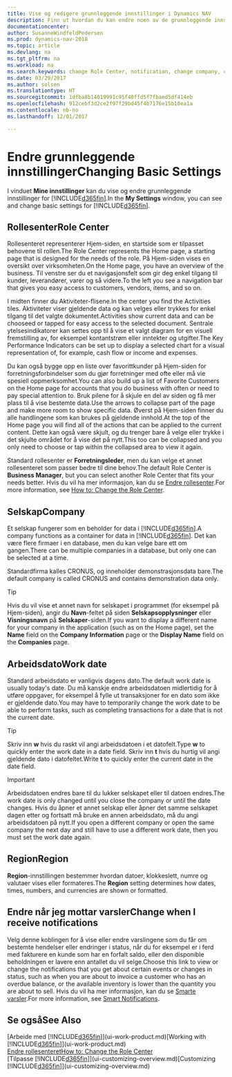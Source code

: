 ```yaml
---
title: Vise og redigere grunnleggende innstillinger i Dynamics NAV
description: Finn ut hvordan du kan endre noen av de grunnleggende innstillingene i Dynamics NAV, for eksempel rollesenteret, selskapet eller arbeidsdatoen.
documentationcenter: 
author: SusanneWindfeldPedersen
ms.prod: dynamics-nav-2018
ms.topic: article
ms.devlang: na
ms.tgt_pltfrm: na
ms.workload: na
ms.search.keywords: change Role Center, notification, change company, change work date
ms.date: 03/29/2017
ms.author: solsen
ms.translationtype: HT
ms.sourcegitcommit: 1dfba8b14019991c95f40ffd5f7fbaed5df414eb
ms.openlocfilehash: 912cebf3d2ce2f97f29bd45f4b7176e15b10ea1a
ms.contentlocale: nb-no
ms.lasthandoff: 12/01/2017

---
```

# <a name="changing-basic-settings"></a><span data-ttu-id="b7737-103">Endre grunnleggende innstillinger</span><span class="sxs-lookup"><span data-stu-id="b7737-103">Changing Basic Settings</span></span>
<span data-ttu-id="b7737-104">I vinduet **Mine innstillinger** kan du vise og endre grunnleggende innstillinger for [!INCLUDE[d365fin](includes/d365fin_md.md)].</span><span class="sxs-lookup"><span data-stu-id="b7737-104">In the **My Settings** window, you can see and change basic settings for [!INCLUDE[d365fin](includes/d365fin_md.md)].</span></span>  

## <a name="role-center"></a><span data-ttu-id="b7737-105">Rollesenter</span><span class="sxs-lookup"><span data-stu-id="b7737-105">Role Center</span></span>
<span data-ttu-id="b7737-106">Rollesenteret representerer Hjem-siden, en startside som er tilpasset behovene til rollen.</span><span class="sxs-lookup"><span data-stu-id="b7737-106">The Role Center represents the Home page, a starting page that is designed for the needs of the role.</span></span> <span data-ttu-id="b7737-107">På Hjem-siden vises en oversikt over virksomheten.</span><span class="sxs-lookup"><span data-stu-id="b7737-107">On the Home page, you have an overview of the business.</span></span> <span data-ttu-id="b7737-108">Til venstre ser du et navigasjonsfelt som gir deg enkel tilgang til kunder, leverandører, varer og så videre.</span><span class="sxs-lookup"><span data-stu-id="b7737-108">To the left you see a navigation bar that gives you easy access to customers, vendors, items, and so on.</span></span>

<span data-ttu-id="b7737-109">I midten finner du Aktiviteter-flisene.</span><span class="sxs-lookup"><span data-stu-id="b7737-109">In the center you find the Activities tiles.</span></span> <span data-ttu-id="b7737-110">Aktiviteter viser gjeldende data og kan velges eller trykkes for enkel tilgang til det valgte dokumentet.</span><span class="sxs-lookup"><span data-stu-id="b7737-110">Activities show current data and can be chooseed or tapped for easy access to the selected document.</span></span> <span data-ttu-id="b7737-111">Sentrale ytelsesindikatorer kan settes opp til å vise et valgt diagram for en visuell fremstilling av, for eksempel kontantstrøm eller inntekter og utgifter.</span><span class="sxs-lookup"><span data-stu-id="b7737-111">The Key Performance Indicators can be set up to display a selected chart for a visual representation of, for example, cash flow or income and expenses.</span></span>

<span data-ttu-id="b7737-112">Du kan også bygge opp en liste over favorittkunder på Hjem-siden for forretningsforbindelser som du gjør forretninger med ofte eller må vie spesiell oppmerksomhet.</span><span class="sxs-lookup"><span data-stu-id="b7737-112">You can also build up a list of Favorite Customers on the Home page for accounts that you do business with often or need to pay special attention to.</span></span> <span data-ttu-id="b7737-113">Bruk pilene for å skjule en del av siden og få mer plass til å vise bestemte data.</span><span class="sxs-lookup"><span data-stu-id="b7737-113">Use the arrows to collapse part of the page and make more room to show specific data.</span></span> <span data-ttu-id="b7737-114">Øverst på Hjem-siden finner du alle handlingene som kan brukes på gjeldende innhold.</span><span class="sxs-lookup"><span data-stu-id="b7737-114">At the top of the Home page you will find all of the actions that can be applied to the current content.</span></span> <span data-ttu-id="b7737-115">Dette kan også være skjult, og du trenger bare å velge eller trykke i det skjulte området for å vise det på nytt.</span><span class="sxs-lookup"><span data-stu-id="b7737-115">This too can be collapsed and you only need to choose or tap within the collapsed area to view it again.</span></span>

<span data-ttu-id="b7737-116">Standard rollesenter er **Forretningsleder**, men du kan velge et annet rollesenteret som passer bedre til dine behov.</span><span class="sxs-lookup"><span data-stu-id="b7737-116">The default Role Center is **Business Manager**, but you can select another Role Center that fits your needs better.</span></span> <span data-ttu-id="b7737-117">Hvis du vil ha mer informasjon, kan du se [Endre rollesenter](change-role.md).</span><span class="sxs-lookup"><span data-stu-id="b7737-117">For more information, see [How to: Change the Role Center](change-role.md).</span></span>

## <a name="company"></a><span data-ttu-id="b7737-118">Selskap</span><span class="sxs-lookup"><span data-stu-id="b7737-118">Company</span></span>
<span data-ttu-id="b7737-119">Et selskap fungerer som en beholder for data i [!INCLUDE[d365fin](includes/d365fin_md.md)].</span><span class="sxs-lookup"><span data-stu-id="b7737-119">A company functions as a container for data in [!INCLUDE[d365fin](includes/d365fin_md.md)].</span></span> <span data-ttu-id="b7737-120">Det kan være flere firmaer i en database, men du kan velge bare ett om gangen.</span><span class="sxs-lookup"><span data-stu-id="b7737-120">There can be multiple companies in a database, but only one can be selected at a time.</span></span>

<span data-ttu-id="b7737-121">Standardfirma kalles CRONUS, og inneholder demonstrasjonsdata bare.</span><span class="sxs-lookup"><span data-stu-id="b7737-121">The default company is called CRONUS and contains demonstration data only.</span></span>

> [!TIP]  
>   <span data-ttu-id="b7737-122">Hvis du vil vise et annet navn for selskapet i programmet (for eksempel på Hjem-siden), angir du **Navn**-feltet på siden **Selskapsopplysninger** eller **Visningsnavn** på **Selskaper**-siden.</span><span class="sxs-lookup"><span data-stu-id="b7737-122">If you want to display a different name for your company in the application (such as on the Home page), set the **Name** field on the **Company Information** page or the **Display Name** field on the **Companies** page.</span></span>  

## <a name="work-date"></a><span data-ttu-id="b7737-123">Arbeidsdato</span><span class="sxs-lookup"><span data-stu-id="b7737-123">Work date</span></span>
<span data-ttu-id="b7737-124">Standard arbeidsdato er vanligvis dagens dato.</span><span class="sxs-lookup"><span data-stu-id="b7737-124">The default work date is usually today's date.</span></span> <span data-ttu-id="b7737-125">Du må kanskje endre arbeidsdatoen midlertidig for å utføre oppgaver, for eksempel å fylle ut transaksjoner for en dato som ikke er gjeldende dato.</span><span class="sxs-lookup"><span data-stu-id="b7737-125">You may have to temporarily change the work date to be able to perform tasks, such as completing transactions for a date that is not the current date.</span></span>

> [!TIP]  
>   <span data-ttu-id="b7737-126">Skriv inn **w** hvis du raskt vil angi arbeidsdatoen i et datofelt.</span><span class="sxs-lookup"><span data-stu-id="b7737-126">Type **w** to quickly enter the work date in a date field.</span></span> <span data-ttu-id="b7737-127">Skriv inn **t** hvis du hurtig vil angi gjeldende dato i datofeltet.</span><span class="sxs-lookup"><span data-stu-id="b7737-127">Write **t** to quickly enter the current date in the date field.</span></span>

> [!IMPORTANT]  
>   <span data-ttu-id="b7737-128">Arbeidsdatoen endres bare til du lukker selskapet eller til datoen endres.</span><span class="sxs-lookup"><span data-stu-id="b7737-128">The work date is only changed until you close the company or until the date changes.</span></span> <span data-ttu-id="b7737-129">Hvis du åpner et annet selskap eller åpner det samme selskapet dagen etter og fortsatt må bruke en annen arbeidsdato, må du angi arbeidsdatoen på nytt.</span><span class="sxs-lookup"><span data-stu-id="b7737-129">If you open a different company or open the same company the next day and still have to use a different work date, then you must set the work date again.</span></span>

## <a name="region"></a><span data-ttu-id="b7737-130">Region</span><span class="sxs-lookup"><span data-stu-id="b7737-130">Region</span></span>
<span data-ttu-id="b7737-131">**Region**-innstillingen bestemmer hvordan datoer, klokkeslett, numre og valutaer vises eller formateres.</span><span class="sxs-lookup"><span data-stu-id="b7737-131">The **Region** setting determines how dates, times, numbers, and currencies are shown or formatted.</span></span>   

## <a name="change-when-i-receive-notifications"></a><span data-ttu-id="b7737-132">Endre når jeg mottar varsler</span><span class="sxs-lookup"><span data-stu-id="b7737-132">Change when I receive notifications</span></span>
<span data-ttu-id="b7737-133">Velg denne koblingen for å vise eller endre varslingene som du får om bestemte hendelser eller endringer i status, når du for eksempel er i ferd med fakturere en kunde som har en forfalt saldo, eller den disponible beholdningen er lavere enn antallet du vil selge.</span><span class="sxs-lookup"><span data-stu-id="b7737-133">Choose this link to view or change the notifications that you get about certain events or changes in status, such as when you are about to invoice a customer who has an overdue balance, or the available inventory is lower than the quantity you are about to sell.</span></span> <span data-ttu-id="b7737-134">Hvis du vil ha mer informasjon, kan du se [Smarte varsler](ui-smart-notifications.md).</span><span class="sxs-lookup"><span data-stu-id="b7737-134">For more information, see [Smart Notifications](ui-smart-notifications.md).</span></span>

## <a name="see-also"></a><span data-ttu-id="b7737-135">Se også</span><span class="sxs-lookup"><span data-stu-id="b7737-135">See Also</span></span>
<span data-ttu-id="b7737-136">[Arbeide med [!INCLUDE[d365fin](includes/d365fin_md.md)]](ui-work-product.md)</span><span class="sxs-lookup"><span data-stu-id="b7737-136">[Working with [!INCLUDE[d365fin](includes/d365fin_md.md)]](ui-work-product.md)</span></span>  
[<span data-ttu-id="b7737-137">Endre rollesenteret</span><span class="sxs-lookup"><span data-stu-id="b7737-137">How to: Change the Role Center</span></span>](change-role.md)  
<span data-ttu-id="b7737-138">[Tilpasse [!INCLUDE[d365fin](includes/d365fin_md.md)]](ui-customizing-overview.md)</span><span class="sxs-lookup"><span data-stu-id="b7737-138">[Customizing [!INCLUDE[d365fin](includes/d365fin_md.md)]](ui-customizing-overview.md)</span></span>  


